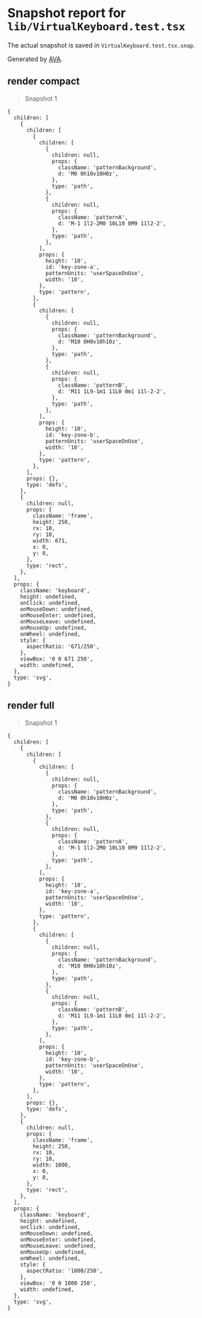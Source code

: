 # Snapshot report for `lib/VirtualKeyboard.test.tsx`

The actual snapshot is saved in `VirtualKeyboard.test.tsx.snap`.

Generated by [AVA](https://avajs.dev).

## render compact

> Snapshot 1

    {
      children: [
        {
          children: [
            {
              children: [
                {
                  children: null,
                  props: {
                    className: 'patternBackground',
                    d: 'M0 0h10v10H0z',
                  },
                  type: 'path',
                },
                {
                  children: null,
                  props: {
                    className: 'patternA',
                    d: 'M-1 1l2-2M0 10L10 0M9 11l2-2',
                  },
                  type: 'path',
                },
              ],
              props: {
                height: '10',
                id: 'key-zone-a',
                patternUnits: 'userSpaceOnUse',
                width: '10',
              },
              type: 'pattern',
            },
            {
              children: [
                {
                  children: null,
                  props: {
                    className: 'patternBackground',
                    d: 'M10 0H0v10h10z',
                  },
                  type: 'path',
                },
                {
                  children: null,
                  props: {
                    className: 'patternB',
                    d: 'M11 1L9-1m1 11L0 0m1 11l-2-2',
                  },
                  type: 'path',
                },
              ],
              props: {
                height: '10',
                id: 'key-zone-b',
                patternUnits: 'userSpaceOnUse',
                width: '10',
              },
              type: 'pattern',
            },
          ],
          props: {},
          type: 'defs',
        },
        {
          children: null,
          props: {
            className: 'frame',
            height: 250,
            rx: 10,
            ry: 10,
            width: 671,
            x: 0,
            y: 0,
          },
          type: 'rect',
        },
      ],
      props: {
        className: 'keyboard',
        height: undefined,
        onClick: undefined,
        onMouseDown: undefined,
        onMouseEnter: undefined,
        onMouseLeave: undefined,
        onMouseUp: undefined,
        onWheel: undefined,
        style: {
          aspectRatio: '671/250',
        },
        viewBox: '0 0 671 250',
        width: undefined,
      },
      type: 'svg',
    }

## render full

> Snapshot 1

    {
      children: [
        {
          children: [
            {
              children: [
                {
                  children: null,
                  props: {
                    className: 'patternBackground',
                    d: 'M0 0h10v10H0z',
                  },
                  type: 'path',
                },
                {
                  children: null,
                  props: {
                    className: 'patternA',
                    d: 'M-1 1l2-2M0 10L10 0M9 11l2-2',
                  },
                  type: 'path',
                },
              ],
              props: {
                height: '10',
                id: 'key-zone-a',
                patternUnits: 'userSpaceOnUse',
                width: '10',
              },
              type: 'pattern',
            },
            {
              children: [
                {
                  children: null,
                  props: {
                    className: 'patternBackground',
                    d: 'M10 0H0v10h10z',
                  },
                  type: 'path',
                },
                {
                  children: null,
                  props: {
                    className: 'patternB',
                    d: 'M11 1L9-1m1 11L0 0m1 11l-2-2',
                  },
                  type: 'path',
                },
              ],
              props: {
                height: '10',
                id: 'key-zone-b',
                patternUnits: 'userSpaceOnUse',
                width: '10',
              },
              type: 'pattern',
            },
          ],
          props: {},
          type: 'defs',
        },
        {
          children: null,
          props: {
            className: 'frame',
            height: 250,
            rx: 10,
            ry: 10,
            width: 1000,
            x: 0,
            y: 0,
          },
          type: 'rect',
        },
      ],
      props: {
        className: 'keyboard',
        height: undefined,
        onClick: undefined,
        onMouseDown: undefined,
        onMouseEnter: undefined,
        onMouseLeave: undefined,
        onMouseUp: undefined,
        onWheel: undefined,
        style: {
          aspectRatio: '1000/250',
        },
        viewBox: '0 0 1000 250',
        width: undefined,
      },
      type: 'svg',
    }
